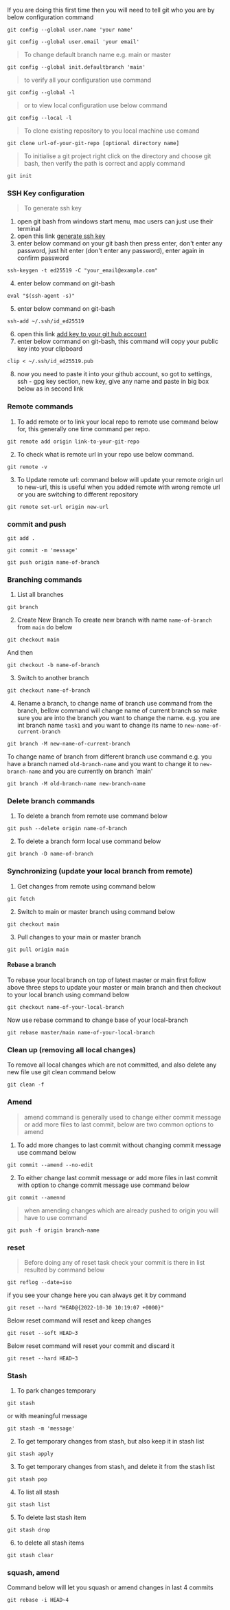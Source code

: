 If you are doing this first time then you will need to tell git who you are by below configuration command
````
git config --global user.name 'your name'
````
````
git config --global user.email 'your email'
````

> To change default branch name e.g. main or master
````
git config --global init.defaultbranch 'main'
```` 
> to verify all your configuration use command
````
git config --global -l
```` 
> or to view local configuration use below command
````
git config --local -l
````

> To clone existing repository to you local machine use comand
````
git clone url-of-your-git-repo [optional directory name]
````

> To initialise a git project right click on the directory and choose git bash, then verify the path is correct and apply command
````
git init
````

### SSH Key configuration
> To generate ssh key
1. open git bash from windows start menu, mac users can just use their terminal
2. open this link [generate ssh key](https://docs.github.com/en/authentication/connecting-to-github-with-ssh/generating-a-new-ssh-key-and-adding-it-to-the-ssh-agent)
3. enter below command on your git bash then press enter, don't enter any password, just hit enter (don't enter any password), enter again in confirm password
````
ssh-keygen -t ed25519 -C "your_email@example.com"
````
4. enter below command on git-bash
````
eval "$(ssh-agent -s)" 
````
5. enter below command on git-bash
````
ssh-add ~/.ssh/id_ed25519
````
6. open this link [add key to your git hub account](https://docs.github.com/en/authentication/connecting-to-github-with-ssh/adding-a-new-ssh-key-to-your-github-account)
7. enter below command on git-bash, this command will copy your public key into your clipboard
````
clip < ~/.ssh/id_ed25519.pub
````
8. now you need to paste it into your github account, so got to settings, ssh - gpg key section, new key, give any name and paste in big box below as in second link
### Remote commands
1. To add remote or to link your local repo to remote use command below for, this generally one time command per repo.
````
git remote add origin link-to-your-git-repo
````
2. To check what is remote url in your repo use below command.
````
git remote -v
````
3. To Update remote url: command below will update your remote origin url to new-url, this is useful when you added remote with wrong remote url or you are switching to different repository
````
git remote set-url origin new-url 
````
### commit and push
````
git add .
````
````
git commit -m 'message'
````
````
git push origin name-of-branch
````
### Branching commands
1. List all branches
````
git branch
````
2. Create New Branch
   To create new branch with name `name-of-branch` from `main` do below
 ````
git checkout main 
 ````
And then
````
git checkout -b name-of-branch
````
3. Switch to another branch
````
git checkout name-of-branch
````
4. Rename a branch, to change name of branch use command from the branch, bellow command will change name of current branch so make sure you are into the branch you want to change the name. e.g. you are int branch name `task1` and you want to change its name to `new-name-of-current-branch`
````
git branch -M new-name-of-current-branch
````
To change name of branch from different branch use command e.g. you have a branch named `old-branch-name` and you want to change it to `new-branch-name` and you are currently on branch `main'
````
git branch -M old-branch-name new-branch-name
````
### Delete branch commands
1. To delete a branch from remote use command below
````
git push --delete origin name-of-branch 
````
2. To delete a branch form local use command below
````
git branch -D name-of-branch
```` 
### Synchronizing (update your local branch from remote)
1. Get changes from remote using command below
````
git fetch
```` 
2. Switch to main or master branch using command below
````
git checkout main 
````
3. Pull changes to your main or master branch
````
git pull origin main
````
#### Rebase a branch
To rebase your local branch on top of latest master or main first follow above three steps to update your master or main branch and then checkout to your local branch using command below
````
git checkout name-of-your-local-branch
````
Now use rebase command to change base of your local-branch
````
git rebase master/main name-of-your-local-branch
````
### Clean up (removing all local changes)
To remove all local changes which are not committed, and also delete any new file use git clean command below
````
git clean -f
````
### Amend
> amend command is generally used to change either commit message or add more files to last commit, below are two common options to amend

1. To add more changes to last commit without changing commit message use command below
````
git commit --amend --no-edit
````

2. To either change last commit message or add more files in last commit with option to change commit message use command below
````
git commit --amennd
````

> when amending changes which are already pushed to origin you will have to use command
````
git push -f origin branch-name
````
### reset
> Before doing any of reset task check your commit is there in list resulted by command below
````
git reflog --date=iso
````
if you see your change here you can always get it by command

````
git reset --hard "HEAD@{2022-10-30 10:19:07 +0000}"
````
Below reset command will reset and keep changes
````
git reset --soft HEAD~3 
````
Below reset command will reset your commit and discard it
````
git reset --hard HEAD~3
```` 
### Stash
1. To park changes temporary
````
git stash
````
or with meaningful message
````
git stash -m 'message'
````
2. To get temporary changes from stash, but also keep it in stash list
````
git stash apply
````
3. To get temporary changes from stash, and delete it from the stash list
````
git stash pop
````
4. To list all stash
````
git stash list
````
5. To delete last stash item
````
git stash drop
````
6. to delete all stash items
````
git stash clear
````
### squash, amend
Command below will let you squash or amend changes in last 4 commits
````
git rebase -i HEAD~4
